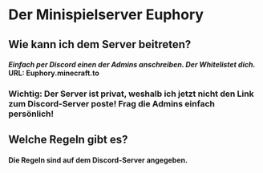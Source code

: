 # Der Minispielserver Euphory

## Wie kann ich dem Server beitreten?
#### _Einfach per Discord einen der Admins anschreiben. Der Whitelistet dich._ URL: Euphory.minecraft.to
### Wichtig: Der Server ist privat, weshalb ich jetzt nicht den Link zum Discord-Server poste! Frag die Admins einfach persönlich!

## Welche Regeln gibt es?
#### Die Regeln sind auf dem Discord-Server angegeben.
